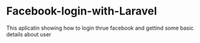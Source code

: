 # Facebook-login-with-Laravel
This aplicatin showing how to login thrue facebook and gettind some basic details about user
